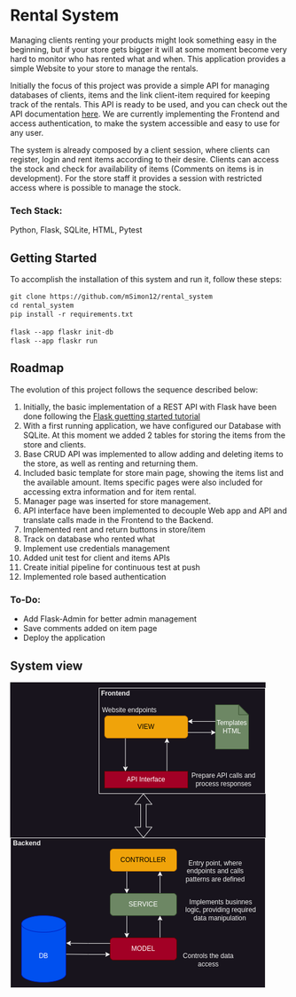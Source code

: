 # Rental System

Managing clients renting your products might look something easy in the beginning, 
but if your store gets bigger it will at some moment become very hard to monitor who 
has rented what and when. This application provides a simple Website to your 
store to manage the rentals.

Initially the focus of this project was provide a simple API for managing databases
of clients, items and the link client-item required for keeping track of the rentals. 
This API is ready to be used, and you can check out the API documentation 
[here](https://github.com/mSimon12/rental_system/tree/master/flaskr/api).
We are currently implementing the Frontend and access authentication, to make the 
system accessible and easy to use for any user.

The system is already composed by a client session, where clients can register, login and 
rent items according to their desire. Clients can access the stock and check for
availability of items (Comments on items is in development).
For the store staff it provides a session with restricted access where is possible 
to manage the stock. 

### Tech Stack:
Python, Flask, SQLite, HTML, Pytest

## Getting Started

To accomplish the installation of this system and run it, follow these steps:

```
git clone https://github.com/mSimon12/rental_system
cd rental_system
pip install -r requirements.txt

flask --app flaskr init-db
flask --app flaskr run
```

## Roadmap

The evolution of this project follows the sequence described below:

1. Initially, the basic implementation of a REST API with Flask have been done following the [Flask guetting started tutorial](https://flask.palletsprojects.com/en/3.0.x/tutorial/)
2. With a first running application, we have configured our Database with SQLite. At this moment we added 2 tables for storing the items from the store and clients.
3. Base CRUD API was implemented to allow adding and deleting items to the store, as well as renting and returning them.
4. Included basic template for store main page, showing the items list and the available amount. Items specific pages were also included for accessing extra information and for item rental.
5. Manager page was inserted for store management.
6. API interface have been implemented to decouple Web app and API and translate calls made in the Frontend to the Backend.
7. Implemented rent and return buttons in store/item
8. Track on database who rented what
9. Implement use credentials management
10. Added unit test for client and items APIs
11. Create initial pipeline for continuous test at push
12. Implemented role based authentication


### To-Do: 
* Add Flask-Admin for better admin management
* Save comments added on item page
* Deploy the application

## System view


![Representation of the system components](images/arch.png)